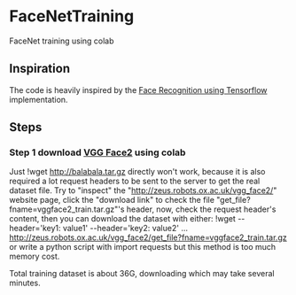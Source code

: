 # FaceNetTraining
FaceNet training using colab
## Inspiration
The code is heavily inspired by the [Face Recognition using Tensorflow](https://github.com/davidsandberg/facenet#inspiration) implementation.

## Steps
### Step 1 download [VGG Face2](http://zeus.robots.ox.ac.uk/vgg_face2/) using colab
Just !wget http://balabala.tar.gz directly won't work, because it is also required a lot request headers to be sent to the server to get the real dataset file. Try to "inspect" the "http://zeus.robots.ox.ac.uk/vgg_face2/" website page, click the "download link" to check the file "get_file?fname=vggface2_train.tar.gz"'s header, now, check the request header's content, then you can download the dataset with either:
!wget --header='key1: value1' --header='key2: value2' ... http://zeus.robots.ox.ac.uk/vgg_face2/get_file?fname=vggface2_train.tar.gz
or write a python script with import requests but this method is too much memory cost.

Total training dataset is about 36G, downloading which may take several minutes.

